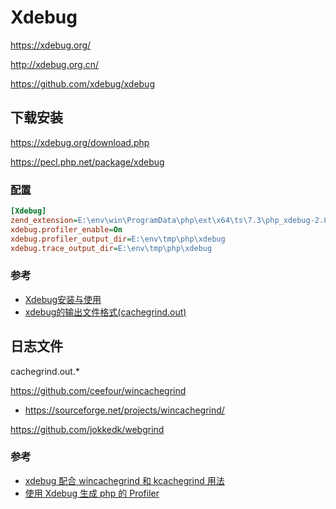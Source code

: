 # Xdebug

https://xdebug.org/

http://xdebug.org.cn/

https://github.com/xdebug/xdebug



## 下载安装

https://xdebug.org/download.php

https://pecl.php.net/package/xdebug

### [配置](https://xdebug.org/docs/all_settings)

```ini
[Xdebug] 
zend_extension=E:\env\win\ProgramData\php\ext\x64\ts\7.3\php_xdebug-2.8.0alpha1-7.3-vc15-x86_64.dll
xdebug.profiler_enable=On
xdebug.profiler_output_dir=E:\env\tmp\php\xdebug
xdebug.trace_output_dir=E:\env\tmp\php\xdebug
```

### 参考

- [Xdebug安装与使用](https://www.cnblogs.com/mo-beifeng/articles/2446142.html)
- [xdebug的输出文件格式(cachegrind.out)](https://blog.csdn.net/liaozhongping/article/details/46953119)



## 日志文件

cachegrind.out.*

https://github.com/ceefour/wincachegrind

- https://sourceforge.net/projects/wincachegrind/

https://github.com/jokkedk/webgrind

### 参考

- [xdebug 配合 wincachegrind 和 kcachegrind 用法](http://blog.sina.com.cn/s/blog_9c0b6e030101t1an.html)
- [使用 Xdebug 生成 php 的 Profiler](https://segmentfault.com/a/1190000011401007)
